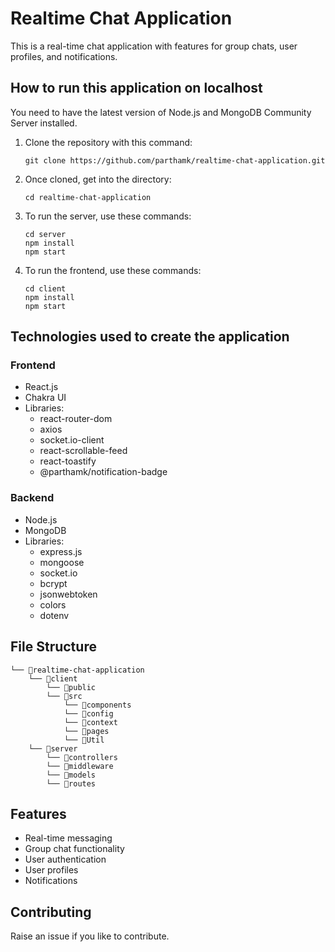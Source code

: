# Realtime Chat Application

This is a real-time chat application with features for group chats, user profiles, and notifications.

## How to run this application on localhost

You need to have the latest version of Node.js and MongoDB Community Server installed.

1. Clone the repository with this command:
   ```
   git clone https://github.com/parthamk/realtime-chat-application.git
   ```

2. Once cloned, get into the directory:
   ```
   cd realtime-chat-application
   ```

3. To run the server, use these commands:
   ```
   cd server
   npm install
   npm start
   ```

4. To run the frontend, use these commands:
   ```
   cd client
   npm install
   npm start
   ```

## Technologies used to create the application

### Frontend
- React.js
- Chakra UI
- Libraries:
  - react-router-dom
  - axios
  - socket.io-client
  - react-scrollable-feed
  - react-toastify
  - @parthamk/notification-badge

### Backend
- Node.js
- MongoDB
- Libraries:
  - express.js
  - mongoose
  - socket.io
  - bcrypt
  - jsonwebtoken
  - colors
  - dotenv

## File Structure

```
└── 📁realtime-chat-application
    └── 📁client
        └── 📁public
        └── 📁src
            └── 📁components
            └── 📁config
            └── 📁context
            └── 📁pages
            └── 📁Util
    └── 📁server
        └── 📁controllers
        └── 📁middleware
        └── 📁models
        └── 📁routes
```

## Features

- Real-time messaging
- Group chat functionality
- User authentication
- User profiles
- Notifications

## Contributing

Raise an issue if you like to contribute.